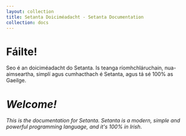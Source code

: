 ```yaml
---
layout: collection
title: Setanta Doiciméadacht - Setanta Documentation
collection: docs
---
```

# Fáilte!

Seo é an doiciméadacht do Setanta. Is teanga ríomhchláruchain, nua-aimseartha, simplí agus cumhacthach é Setanta, agus tá sé 100% as Gaeilge.

# *Welcome!*

*This is the documentation for Setanta. Setanta is a modern, simple and powerful programming language, and it's 100% in Irish*.
